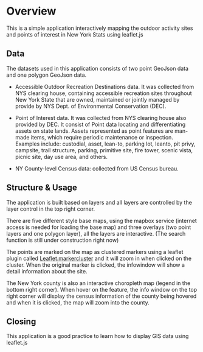 # Overview
This is a simple application interactively mapping the outdoor activity sites and points of interest in New York Stats using leaflet.js


## Data
The datasets used in this application consists of two point GeoJson data and one polygon GeoJson data.

* Accessible Outdoor Recreation Destinations data. It was collected from NYS clearing house, containing accessible recreation sites throughout New York State that are owned, maintained or jointly managed by provide by NYS Dept. of Environmental Conservation (DEC).


* Point of Interest data. It was collected from NYS clearing house also provided by DEC. It consist of Point data locating and differentiating assets on state lands. Assets represented as point features are man-made items, which require periodic maintenance or inspection. Examples include: custodial, asset, lean-to, parking lot, leanto, pit privy, campsite, trail structure, parking, primitive site, fire tower, scenic vista, picnic site, day use area, and others.


* NY County-level Census data: collected from US Census bureau.



## Structure & Usage

The application is built based on layers and all layers
are controlled by the layer control in the top right corner.

There are five different style base maps, using the mapbox service (internet access is needed for loading the base map) and three overlays (two point layers and one polygon layer), all the layers are interactive. (The search function is still under construction right now)

The points are marked on the map as clustered markers using a leaflet plugin called [Leaflet.markercluster](https://github.com/Leaflet/Leaflet.markercluster) and it will zoom in when clicked on the cluster. When the original marker is clicked, the infowindow will show a detail information about the site.

The New York county is also an interactive choropleth map (legend in the bottom right corner). When hover on the feature, the info window on the top right corner will display the census information of the county being hovered and when it is clicked, the map will zoom into the county.

## Closing
This application is a good practice to learn how to display GIS data using leaflet.js
